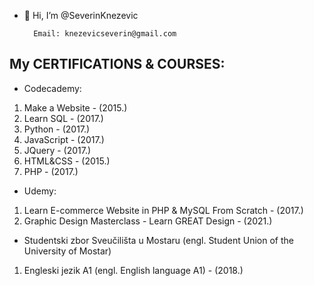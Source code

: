- 👋 Hi, I’m @SeverinKnezevic

        Email: knezevicseverin@gmail.com
    
## My CERTIFICATIONS & COURSES:
* Codecademy:  
1. Make a Website - (2015.)
2. Learn SQL      - (2017.)
3. Python         - (2017.)
4. JavaScript     - (2017.)
5. JQuery         - (2017.)
6. HTML&CSS       - (2015.)
7. PHP            - (2017.)

* Udemy: 
1. Learn E-commerce Website in PHP & MySQL From Scratch  - (2017.)
2. Graphic Design Masterclass - Learn GREAT Design       - (2021.)

* Studentski zbor Sveučilišta u Mostaru (engl. Student Union of the University of Mostar) 
1. Engleski jezik A1 (engl. English language A1) - (2018.)
   
   
   
   
<!--- 
- 👀 I’m interested in ...
- 🌱 I’m currently learning ...
- 💞️ I’m looking to collaborate on ...
- 📫 How to reach me ...
--->
<!---
SeverinKnezevic/SeverinKnezevic is a ✨ special ✨ repository because its `README.md` (this file) appears on your GitHub profile.
You can click the Preview link to take a look at your changes.
--->
